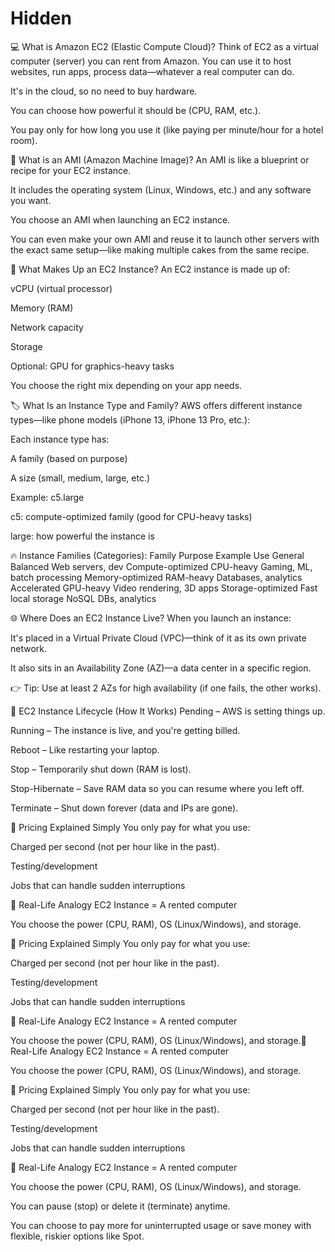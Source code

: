 # Hidden
💻 What is Amazon EC2 (Elastic Compute Cloud)?
Think of EC2 as a virtual computer (server) you can rent from Amazon. You can use it to host websites, run apps, process data—whatever a real computer can do.

It's in the cloud, so no need to buy hardware.

You can choose how powerful it should be (CPU, RAM, etc.).

You pay only for how long you use it (like paying per minute/hour for a hotel room).

🧱 What is an AMI (Amazon Machine Image)?
An AMI is like a blueprint or recipe for your EC2 instance.

It includes the operating system (Linux, Windows, etc.) and any software you want.

You choose an AMI when launching an EC2 instance.

You can even make your own AMI and reuse it to launch other servers with the exact same setup—like making multiple cakes from the same recipe.

🧩 What Makes Up an EC2 Instance?
An EC2 instance is made up of:

vCPU (virtual processor)

Memory (RAM)

Network capacity

Storage

Optional: GPU for graphics-heavy tasks

You choose the right mix depending on your app needs.

🏷️ What Is an Instance Type and Family?
AWS offers different instance types—like phone models (iPhone 13, iPhone 13 Pro, etc.):

Each instance type has:

A family (based on purpose)

A size (small, medium, large, etc.)

Example:
c5.large

c5: compute-optimized family (good for CPU-heavy tasks)

large: how powerful the instance is

🔥 Instance Families (Categories):
Family	Purpose	Example Use
General	Balanced	Web servers, dev
Compute-optimized	CPU-heavy	Gaming, ML, batch processing
Memory-optimized	RAM-heavy	Databases, analytics
Accelerated	GPU-heavy	Video rendering, 3D apps
Storage-optimized	Fast local storage	NoSQL DBs, analytics

🌐 Where Does an EC2 Instance Live?
When you launch an instance:

It's placed in a Virtual Private Cloud (VPC)—think of it as its own private network.

It also sits in an Availability Zone (AZ)—a data center in a specific region.

👉 Tip: Use at least 2 AZs for high availability (if one fails, the other works).

🔁 EC2 Instance Lifecycle (How It Works)
Pending – AWS is setting things up.

Running – The instance is live, and you're getting billed.

Reboot – Like restarting your laptop.

Stop – Temporarily shut down (RAM is lost).

Stop-Hibernate – Save RAM data so you can resume where you left off.

Terminate – Shut down forever (data and IPs are gone).

💸 Pricing Explained Simply
You only pay for what you use:

Charged per second (not per hour like in the past).


Testing/development

Jobs that can handle sudden interruptions

🧠 Real-Life Analogy
EC2 Instance = A rented computer

You choose the power (CPU, RAM), OS (Linux/Windows), and storage.

💸 Pricing Explained Simply
You only pay for what you use:

Charged per second (not per hour like in the past).


Testing/development

Jobs that can handle sudden interruptions

🧠 Real-Life Analogy
EC2 Instance = A rented computer

You choose the power (CPU, RAM), OS (Linux/Windows), and storage.🧠 Real-Life Analogy
EC2 Instance = A rented computer

You choose the power (CPU, RAM), OS (Linux/Windows), and storage.

💸 Pricing Explained Simply
You only pay for what you use:

Charged per second (not per hour like in the past).


Testing/development

Jobs that can handle sudden interruptions

🧠 Real-Life Analogy
EC2 Instance = A rented computer

You choose the power (CPU, RAM), OS (Linux/Windows), and storage.

You can pause (stop) or delete it (terminate) anytime.

You can choose to pay more for uninterrupted usage or save money with flexible, riskier options like Spot.

